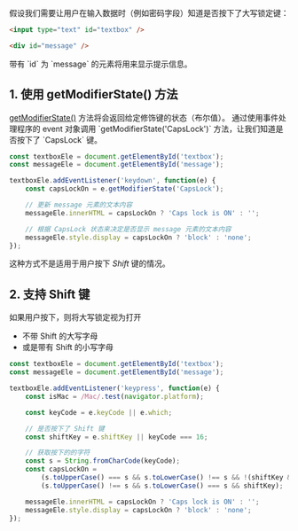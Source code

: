 假设我们需要让用户在输入数据时（例如密码字段）知道是否按下了大写锁定键：

~~~ html
<input type="text" id="textbox" />

<div id="message" />
~~~

带有 \`id\` 为 \`message\` 的元素将用来显示提示信息。

## 1. 使用 getModifierState() 方法

[getModifierState()](https://developer.mozilla.org/en-US/docs/Web/API/KeyboardEvent/getModifierState) 方法将会返回给定修饰键的状态（布尔值）。
通过使用事件处理程序的 event 对象调用 \`getModifierState('CapsLock')\` 方法，让我们知道是否按下了 \`CapsLock\` 键。

~~~ javascript
const textboxEle = document.getElementById('textbox');
const messageEle = document.getElementById('message');

textboxEle.addEventListener('keydown', function(e) {
    const capsLockOn = e.getModifierState('CapsLock');

    // 更新 message 元素的文本内容
    messageEle.innerHTML = capsLockOn ? 'Caps lock is ON' : '';

    // 根据 CapsLock 状态来决定是否显示 message 元素的文本内容
    messageEle.style.display = capsLockOn ? 'block' : 'none';
});
~~~

这种方式不是适用于用户按下 _Shift_ 键的情况。

## 2. 支持 Shift 键

如果用户按下，则将大写锁定视为打开
* 不带 Shift 的大写字母
* 或是带有 Shift 的小写字母

~~~ javascript
const textboxEle = document.getElementById('textbox');
const messageEle = document.getElementById('message');

textboxEle.addEventListener('keypress', function(e) {
    const isMac = /Mac/.test(navigator.platform);

    const keyCode = e.keyCode || e.which;

    // 是否按下了 Shift 键
    const shiftKey = e.shiftKey || keyCode === 16;

    // 获取按下的的字符
    const s = String.fromCharCode(keyCode);
    const capsLockOn = 
        (s.toUpperCase() === s && s.toLowerCase() !== s && !(shiftKey && isMac)) ||
        (s.toUpperCase() !== s && s.toLowerCase() === s && shiftKey);

    messageEle.innerHTML = capsLockOn ? 'Caps lock is ON' : '';
    messageEle.style.display = capsLockOn ? 'block' : 'none';
});
~~~